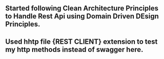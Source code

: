 ## Started following Clean Architecture Principles to Handle Rest Api using Domain Driven DEsign Principles.
## Used hhtp file {REST CLIENT} extension to test my http methods instead of swagger here.
